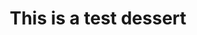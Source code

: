 ---
title: "This is a test dessert"
price: "$16.00"
category: "Deserts"
img: ""
desc: "Tender seared steak full of flavor with grilled peppers and onions"
---